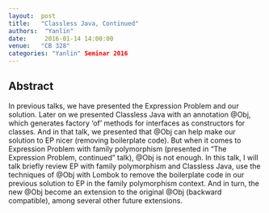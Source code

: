 ```yaml
--- 
layout:  post 
title:   "Classless Java, Continued"
authors:  "Yanlin"
date:     2016-01-14 14:00:00
venue:   "CB 328"
categories: "Yanlin" Seminar 2016
--- 
```

## Abstract

In previous talks, we have presented the Expression Problem and our
solution. Later on we presented Classless Java with an annotation
@Obj, which generates factory ‘of’ methods for interfaces as
constructors for classes. And in that talk, we presented that @Obj can
help make our solution to EP nicer (removing boilerplate code). But
when it comes to Expression Problem with family polymorphism
(presented in “The Expression Problem, continued” talk), @Obj is not
enough. In this talk, I will talk briefly review EP with family
polymorphism and Classless Java, use the techniques of @Obj with
Lombok to remove the boilerplate code in our previous solution to EP
in the family polymorphism context. And in turn, the new @Obj become
an extension to the original @Obj (backward compatible), among several
other future extensions.

